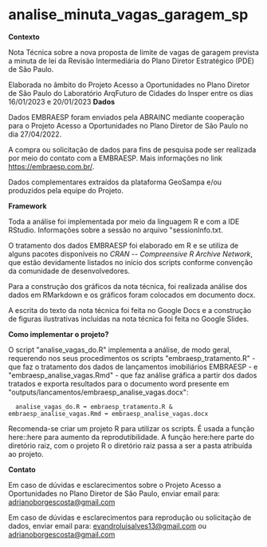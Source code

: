 # analise_minuta_vagas_garagem_sp

**Contexto** 

Nota Técnica sobre a nova proposta de limite de vagas de garagem prevista a minuta de lei da Revisão Intermediária do Plano Diretor Estratégico (PDE) de São Paulo.

Elaborada no âmbito do Projeto Acesso a Oportunidades no Plano Diretor de São Paulo do Laboratório ArqFuturo de Cidades do Insper entre os dias 16/01/2023 e 20/01/2023 
**Dados**

Dados EMBRAESP foram enviados pela ABRAINC mediante cooperação para o Projeto Acesso a Oportunidades no Plano Diretor de São Paulo no dia 27/04/2022.

A compra ou solicitação de dados para fins de pesquisa pode ser realizada por meio do contato com a EMBRAESP. Mais informações no link <https://embraesp.com.br/>.

Dados complementares extraídos da plataforma GeoSampa e/ou produzidos pela equipe do Projeto.

**Framework**

Toda a análise foi implementada por meio da linguagem R e com a IDE RStudio. Informações sobre a sessão no arquivo "sessionInfo.txt.

O tratamento dos dados EMBRAESP foi elaborado em R e se utiliza de alguns pacotes disponíveis no *CRAN -- Compreensive R Archive Network*, que estão devidamente listados no início dos scripts conforme convenção da comunidade de desenvolvedores. 

Para a construção dos gráficos da nota técnica, foi realizada análise dos dados em RMarkdown e os gráficos foram colocados em documento docx.

A escrita do texto da nota técnica foi feita no Google Docs e a construção de figuras ilustrativas incluídas na nota técnica foi feita no Google Slides.

**Como implementar o projeto?** 

O script "analise_vagas_do.R" implementa a análise, de modo geral, requerendo nos seus procedimentos os scripts "embraesp_tratamento.R" - que faz o tratamento dos dados de lançamentos imobiliários EMBRAESP - e "embraesp_analise_vagas.Rmd" - que faz análise gráfica a partir dos dados tratados e exporta resultados para o documento word presente em "outputs/lancamentos/embraesp_analise_vagas.docx":

      analise_vagas_do.R ➡ embraesp_tratamento.R & embraesp_analise_vagas.Rmd ➡ embraesp_analise_vagas.docx
  
Recomenda-se criar um projeto R para utilizar os scripts. É usada a função here::here para aumento da reprodutibilidade. A função here:here parte do diretório raiz, com o projeto R o diretório raiz passa a ser a pasta atribuída ao projeto.

**Contato**

Em caso de dúvidas e esclarecimentos sobre o Projeto Acesso a Oportunidades no Plano Diretor de São Paulo, enviar email para: adrianoborgescosta@gmail.com

Em caso de dúvidas e esclarecimentos para reprodução ou solicitação de dados, enviar email para: evandroluisalves13@gmail.com ou adrianoborgescosta@gmail.com


